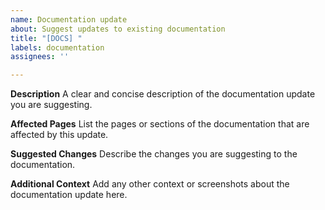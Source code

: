```yaml
---
name: Documentation update
about: Suggest updates to existing documentation
title: "[DOCS] "
labels: documentation
assignees: ''

---
```


**Description**
A clear and concise description of the documentation update you are suggesting.

**Affected Pages**
List the pages or sections of the documentation that are affected by this update.

**Suggested Changes**
Describe the changes you are suggesting to the documentation.

**Additional Context**
Add any other context or screenshots about the documentation update here.
